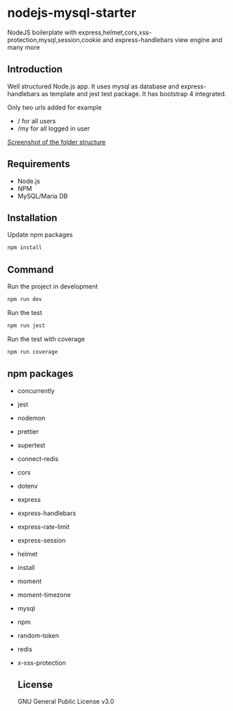 # nodejs-mysql-starter
NodeJS boilerplate with express,helmet,cors,xss-protection,mysql,session,cookie and express-handlebars view engine and many more

## Introduction

Well structured Node.js app. It uses mysql as database and express-handlebars as template and jest test package. It has bootstrap 4 integrated.

Only two urls added for example
 * / for all users
 * /my for all logged in user

[Screenshot of the folder structure](https://d.pr/i/OPv6pr)

## Requirements
* Node.js
* NPM
* MySQL/Maria DB

## Installation
Update npm packages 
```bash
npm install
```


## Command
Run the project in development
```bash
npm run dev
```

Run the test
```bash
npm run jest
```

Run the test with coverage
```bash
npm run coverage
```


## npm packages
* concurrently
* jest
* nodemon
* prettier
* supertest

* connect-redis
* cors
* dotenv
* express
* express-handlebars
* express-rate-limit
* express-session
* helmet
* install
* moment
* moment-timezone
* mysql
* npm
* random-token
* redis
* x-xss-protection
  
  ## License
  GNU General Public License v3.0 